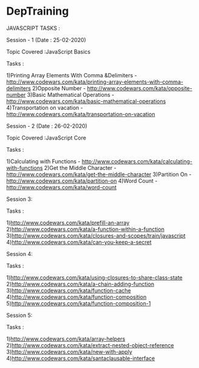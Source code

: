 # DepTraining



JAVASCRIPT TASKS :

Session - 1 (Date : 25-02-2020)

Topic Covered :JavaScript Basics

Tasks :

  1)Printing Array Elements With Comma &Delimiters - http://www.codewars.com/kata/printing-array-elements-with-comma-delimiters
  2)Opposite Number - http://www.codewars.com/kata/opposite-number
  3)Basic Mathematical Operations - http://www.codewars.com/kata/basic-mathematical-operations
  4)Transportation on vacation - http://www.codewars.com/kata/transportation-on-vacation


 Session - 2 (Date : 26-02-2020)

Topic Covered :JavaScript Core

Tasks :

  1)Calculating with Functions - http://www.codewars.com/kata/calculating-with-functions
  2)Get the Middle Character - http://www.codewars.com/kata/get-the-middle-character
  3)Partition On - http://www.codewars.com/kata/partition-on
  4)Word Count - http://www.codewars.com/kata/word-count




Session 3:

Tasks :

  1)http://www.codewars.com/kata/prefill-an-array
  2)http://www.codewars.com/kata/a-function-within-a-function
  3)http://www.codewars.com/kata/closures-and-scopes/train/javascript
  4)http://www.codewars.com/kata/can-you-keep-a-secret


Session 4:

Tasks :

  1)http://www.codewars.com/kata/using-closures-to-share-class-state
  2)http://www.codewars.com/kata/a-chain-adding-function
  3)http://www.codewars.com/kata/function-cache
  4)http://www.codewars.com/kata/function-composition
  5)http://www.codewars.com/kata/function-composition-1


Session 5:

Tasks :

  1)http://www.codewars.com/kata/array-helpers
  2)http://www.codewars.com/kata/extract-nested-object-reference
  3)http://www.codewars.com/kata/new-with-apply
  4)http://www.codewars.com/kata/santaclausable-interface




